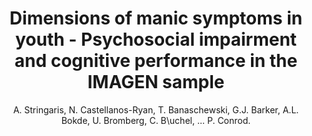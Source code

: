 ---
author: A. Stringaris, N. Castellanos-Ryan, T. Banaschewski, G.J. Barker, A.L. Bokde, U. Bromberg, C. B\uchel, ... P. Conrod.
title: Dimensions of manic symptoms in youth - Psychosocial impairment and cognitive performance in the IMAGEN sample
journal: Journal of Child Psychology and Psychiatry and Allied Disciplines
year: 2014
type: article
doi: 10.1111/jcpp.12255
volume: 55
number: 12
---